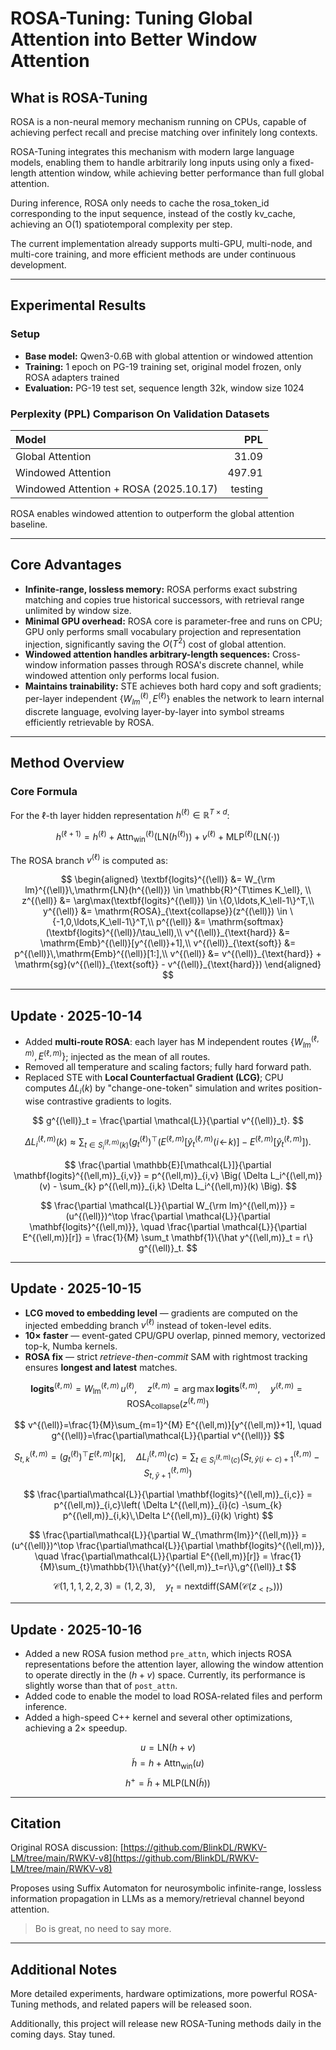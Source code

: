   # ROSA-Tuning: Tuning Global Attention into Better Window Attention

## What is ROSA-Tuning

ROSA is a non-neural memory mechanism running on CPUs, capable of achieving perfect recall and precise matching over infinitely long contexts.

ROSA-Tuning integrates this mechanism with modern large language models, enabling them to handle arbitrarily long inputs using only a fixed-length attention window, while achieving better performance than full global attention.

During inference, ROSA only needs to cache the rosa_token_id corresponding to the input sequence, instead of the costly kv_cache, achieving an O(1) spatiotemporal complexity per step.

The current implementation already supports multi-GPU, multi-node, and multi-core training, and more efficient methods are under continuous development.

---

## Experimental Results

### Setup

- **Base model:** Qwen3-0.6B with global attention or windowed attention  
- **Training:** 1 epoch on PG-19 training set, original model frozen, only ROSA adapters trained  
- **Evaluation:** PG-19 test set, sequence length 32k, window size 1024  

### Perplexity (PPL) Comparison On Validation Datasets

| Model | PPL |
|:------|----:|
| Global Attention | 31.09 |
| Windowed Attention | 497.91 |
| Windowed Attention + ROSA (2025.10.17) | testing |


ROSA enables windowed attention to outperform the global attention baseline.

---

## Core Advantages

- **Infinite-range, lossless memory:** ROSA performs exact substring matching and copies true historical successors, with retrieval range unlimited by window size.  
- **Minimal GPU overhead:** ROSA core is parameter-free and runs on CPU; GPU only performs small vocabulary projection and representation injection, significantly saving the $O(T^2)$ cost of global attention.  
- **Windowed attention handles arbitrary-length sequences:** Cross-window information passes through ROSA's discrete channel, while windowed attention only performs local fusion.  
- **Maintains trainability:** STE achieves both hard copy and soft gradients; per-layer independent $\{W_{lm}^{(\ell)}, E^{(\ell)}\}$ enables the network to learn internal discrete language, evolving layer-by-layer into symbol streams efficiently retrievable by ROSA.  

---

## Method Overview

### Core Formula

For the $\ell$-th layer hidden representation $h^{(\ell)} \in \mathbb{R}^{T\times d}$:

$$
h^{(\ell+1)} = h^{(\ell)} + \mathrm{Attn}^{(\ell)}_{\text{win}}(\mathrm{LN}(h^{(\ell)})) + v^{(\ell)} + \mathrm{MLP}^{(\ell)}(\mathrm{LN}(\cdot))
$$

The ROSA branch $v^{(\ell)}$ is computed as:

$$
\begin{aligned}
\textbf{logits}^{(\ell)} &= W_{\rm lm}^{(\ell)}\,\mathrm{LN}(h^{(\ell)}) \in \mathbb{R}^{T\times K_\ell}, \\
z^{(\ell)} &= \arg\max(\textbf{logits}^{(\ell)}) \in \{0,\ldots,K_\ell-1\}^T,\\
y^{(\ell)} &= \mathrm{ROSA}_{\text{collapse}}(z^{(\ell)}) \in \{-1,0,\ldots,K_\ell-1\}^T,\\
p^{(\ell)} &= \mathrm{softmax}(\textbf{logits}^{(\ell)}/\tau_\ell),\\
v^{(\ell)}_{\text{hard}} &= \mathrm{Emb}^{(\ell)}[y^{(\ell)}+1],\\
v^{(\ell)}_{\text{soft}} &= p^{(\ell)}\,\mathrm{Emb}^{(\ell)}[1:],\\
v^{(\ell)} &= v^{(\ell)}_{\text{hard}} + \mathrm{sg}(v^{(\ell)}_{\text{soft}} - v^{(\ell)}_{\text{hard}})
\end{aligned}
$$

---

## Update · 2025-10-14

- Added **multi-route ROSA**: each layer has M independent routes $\{W_{lm}^{(\ell,m)}, E^{(\ell,m)}\}$; injected as the mean of all routes.  
- Removed all temperature and scaling factors; fully hard forward path.  
- Replaced STE with **Local Counterfactual Gradient (LCG)**; CPU computes $\Delta L_i(k)$ by "change-one-token" simulation and writes position-wise contrastive gradients to logits.  



$$
g^{(\ell)}_t = \frac{\partial \mathcal{L}}{\partial v^{(\ell)}_t}.
$$

$$
\Delta L_i^{(\ell,m)}(k) \approx \sum_{t \in S_i^{(\ell,m)}(k)} (g^{(\ell)}_t)^\top (E^{(\ell,m)}[\hat y^{(\ell,m)}_t(i \!\leftarrow\! k)] - E^{(\ell,m)}[\hat y^{(\ell,m)}_t]).
$$

$$
\frac{\partial \mathbb{E}[\mathcal{L}]}{\partial \mathbf{logits}^{(\ell,m)}_{i,v}} = p^{(\ell,m)}_{i,v} \Big( \Delta L_i^{(\ell,m)}(v) - \sum_{k} p^{(\ell,m)}_{i,k} \Delta L_i^{(\ell,m)}(k) \Big).
$$

$$
\frac{\partial \mathcal{L}}{\partial W_{\rm lm}^{(\ell,m)}} = (u^{(\ell)})^\top \frac{\partial \mathcal{L}}{\partial \mathbf{logits}^{(\ell,m)}}, \quad \frac{\partial \mathcal{L}}{\partial E^{(\ell,m)}[r]} = \frac{1}{M} \sum_t \mathbf{1}\{\hat y^{(\ell,m)}_t = r\} g^{(\ell)}_t.
$$

---

## Update · 2025-10-15
- **LCG moved to embedding level** — gradients are computed on the injected embedding branch $v^{(\ell)}$ instead of token-level edits.  
- **10× faster** — event-gated CPU/GPU overlap, pinned memory, vectorized top-k, Numba kernels.  
- **ROSA fix** — strict *retrieve-then-commit* SAM with rightmost tracking ensures **longest and latest** matches.



$$
\mathbf{logits}^{(\ell,m)} = W_{\mathrm{lm}}^{(\ell,m)}\,u^{(\ell)}, \quad
z^{(\ell,m)}=\arg\max \mathbf{logits}^{(\ell,m)}, \quad
y^{(\ell,m)}=\mathrm{ROSA}_{\mathrm{collapse}}(z^{(\ell,m)})
$$

$$
v^{(\ell)}=\frac{1}{M}\sum_{m=1}^{M} E^{(\ell,m)}[y^{(\ell,m)}+1], \quad
g^{(\ell)}=\frac{\partial\mathcal{L}}{\partial v^{(\ell)}}
$$

$$
S^{(\ell,m)}_{t,k}=(g^{(\ell)}_t)^\top E^{(\ell,m)}[k], \quad
\Delta L^{(\ell,m)}_{i}(c)=
\sum_{t\in S^{(\ell,m)}_{i}(c)} \left(
S^{(\ell,m)}_{t,\,\hat{y}(i\leftarrow c)+1}-S^{(\ell,m)}_{t,\,\hat{y}+1}
\right)
$$

$$
\frac{\partial\mathcal{L}}{\partial \mathbf{logits}^{(\ell,m)}_{i,c}}
= p^{(\ell,m)}_{i,c}\left(
\Delta L^{(\ell,m)}_{i}(c)
-\sum_{k} p^{(\ell,m)}_{i,k}\,\Delta L^{(\ell,m)}_{i}(k)
\right)
$$

$$
\frac{\partial\mathcal{L}}{\partial W_{\mathrm{lm}}^{(\ell,m)}}
= (u^{(\ell)})^\top
\frac{\partial\mathcal{L}}{\partial \mathbf{logits}^{(\ell,m)}}, \quad
\frac{\partial\mathcal{L}}{\partial E^{(\ell,m)}[r]}
= \frac{1}{M}\sum_{t}\mathbb{1}\{\hat{y}^{(\ell,m)}_t=r\}\,g^{(\ell)}_t
$$

$$
\mathcal{C}(1,1,1,2,2,3)=(1,2,3), \quad
y_t=\mathrm{nextdiff}(\mathrm{SAM}(\mathcal{C}(z_{<t>})))
$$

---

## Update · 2025-10-16
- Added a new ROSA fusion method `pre_attn`, which injects ROSA representations before the attention layer, allowing the window attention to operate directly in the $(h + v)$ space.  Currently, its performance is slightly worse than that of `post_attn`.  
- Added code to enable the model to load ROSA-related files and perform inference.
- Added a high-speed C++ kernel and several other optimizations, achieving a 2× speedup.




$$u = \mathrm{LN}(h + v)$$
$$\tilde{h} = h + \mathrm{Attn}_{\text{win}}(u)$$
$$h^{+} = \tilde{h} + \mathrm{MLP}\big(\mathrm{LN}(\tilde{h})\big)$$

---

## Citation

Original ROSA discussion: [https://github.com/BlinkDL/RWKV-LM/tree/main/RWKV-v8](https://github.com/BlinkDL/RWKV-LM/tree/main/RWKV-v8)


Proposes using Suffix Automaton for neurosymbolic infinite-range, lossless information propagation in LLMs as a memory/retrieval channel beyond attention.

> Bo is great, no need to say more.

---

## Additional Notes

More detailed experiments, hardware optimizations, more powerful ROSA-Tuning methods, and related papers will be released soon.  

Additionally, this project will release new ROSA-Tuning methods daily in the coming days. Stay tuned.
